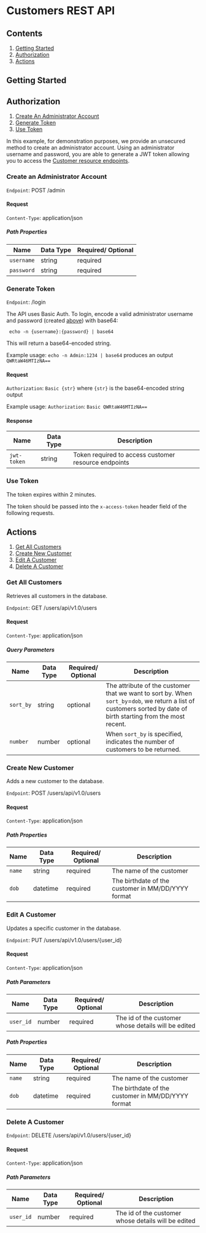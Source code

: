 # Customers REST API
## Contents
1. [Getting Started](#getting-started)
2. [Authorization](#authorization)
3. [Actions](#actions)

## Getting Started


## Authorization

1. [Create An Administrator Account](#create-an-administrator-account)
2. [Generate Token](#generate-token)
3. [Use Token](#use-token)

In this example, for demonstration purposes, we provide an unsecured method to create an administrator account. Using an administrator username and password, you are able to generate a JWT token allowing you to access the [Customer resource endpoints](#actions). 

### Create an Administrator Account
`Endpoint`: POST /admin

#### Request
`Content-Type`: application/json

##### Path Properties

| Name | Data Type | Required/ Optional |
| --- | --- | --- |
| `username` | string | required |
| `password` | string | required |

### Generate Token
`Endpoint`: /login

The API uses Basic Auth. To login, encode a valid administrator username and password (created [above](#create-an-administrator-account)) with base64:

```
 echo -n {username}:{password} | base64
```
This will return a base64-encoded string.

Example usage: `echo -n Admin:1234 | base64` produces an output `QWRtaW46MTIzNA==`

#### Request

`Authorization`: `Basic {str}` where `{str}` is the base64-encoded string output 

Example usage: `Authorization`: `Basic QWRtaW46MTIzNA==`

#### Response

| Name | Data Type | Description |
| --- | --- | --- |
| `jwt-token` | string | Token required to access customer resource endpoints |

### Use Token

The token expires within 2 minutes.

The token should be passed into the `x-access-token` header field of the following requests.

## Actions
1. [Get All Customers](#get-all-customers)
1. [Create New Customer](#create-new-customer)
1. [Edit A Customer](#edit-a-customer)
1. [Delete A Customer](#delete-a-customer)

### Get All Customers

Retrieves all customers in the database.

`Endpoint`: GET /users/api/v1.0/users

#### Request
`Content-Type`: application/json
##### Query Parameters
| Name | Data Type | Required/ Optional | Description |
| --- | --- | --- | --- |
| `sort_by` | string | optional | The attribute of the customer that we want to sort by. When `sort_by`=`dob`, we return a list of customers sorted by date of birth starting from the most recent.
| `number` | number | optional | When `sort_by` is specified, indicates the number of customers to be returned.

### Create New Customer

Adds a new customer to the database.

`Endpoint`: POST /users/api/v1.0/users

#### Request
`Content-Type`: application/json
##### Path Properties

| Name | Data Type | Required/ Optional | Description |
| --- | --- | --- | --- |
| `name` | string | required | The name of the customer
| `dob` | datetime | required | The birthdate of the customer in MM/DD/YYYY format

### Edit A Customer

Updates a specific customer in the database.

`Endpoint`: PUT /users/api/v1.0/users/{user_id}

#### Request
`Content-Type`: application/json
##### Path Parameters
| Name | Data Type | Required/ Optional | Description |
| --- | --- | --- | --- |
| `user_id` | number | required | The id of the customer whose details will be edited
##### Path Properties

| Name | Data Type | Required/ Optional | Description |
| --- | --- | --- | --- |
| `name` | string | required | The name of the customer
| `dob` | datetime | required | The birthdate of the customer in MM/DD/YYYY format

### Delete A Customer

`Endpoint`: DELETE /users/api/v1.0/users/{user_id}
#### Request
`Content-Type`: application/json
##### Path Parameters
| Name | Data Type | Required/ Optional | Description |
| --- | --- | --- | --- |
| `user_id` | number | required | The id of the customer whose details will be edited